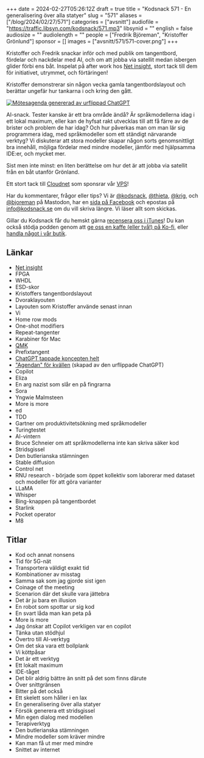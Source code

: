 +++
date = 2024-02-27T05:26:12Z
draft = true
title = "Kodsnack 571 - En generalisering över alla statyer"
slug = "571"
aliases = ["/blog/2024/02/27/571"]
categories = ["avsnitt"]
audiofile = "https://traffic.libsyn.com/kodsnack/571.mp3"
libsynid = ""
english = false
audiosize = ""
audiolength = ""
people = ["Fredrik Björeman", "Kristoffer Grönlund"]
sponsor = []
images = ["avsnitt/571/571-cover.png"]
+++

Kristoffer och Fredrik snackar inför och med publik om tangentbord, fördelar och nackdelar med AI, och om att jobba via satellit medan isbergen glider förbi ens båt. Inspelat på after work hos [Net insight](https://netinsight.net/), stort tack till dem för initiativet, utrymmet, och förtäringen!

Kristoffer demonstrerar sin någon vecka gamla tangentbordslayout och berättar ungefär hur tankarna i och kring den gått.

<a href="https://www.kodsnack.se/avsnitt/571/agenda.jpg" target="_blank">
	<img alt="Mötesagenda genererad av urflippad ChatGPT" title="Mötesagenda genererad av urflippad ChatGPT" src="https://www.kodsnack.se/avsnitt/571/agenda.jpeg">
</a>

AI-snack. Tester kanske är ett bra område ändå? Är språkmodellerna idag i ett lokal maximum, eller kan de hyfsat rakt utvecklas till att få färre av de brister och problem de har idag? Och hur påverkas man om man lär sig programmera idag, med språkmodeller som ett ständigt närvarande verktyg? Vi diskuterar att stora modeller skapar någon sorts genomsnittligt bra innehåll, möjliga fördelar med mindre modeller, jämför med hjälpsamma IDE:er, och mycket mer.

Sist men inte minst: en liten berättelse om hur det är att jobba via satellit från en båt utanför Grönland.

Ett stort tack till [Cloudnet](https://www.cloudnet.se) som sponsrar vår [VPS](https://en.wikipedia.org/wiki/Virtual_private_server)!

Har du kommentarer, frågor eller tips? Vi är [@kodsnack](https://social.podsnack.se/@kodsnack), [@thieta](https://6510.nu/@thieta), [@krig](https://6510.nu/@krig), och [@bjoreman](https://toot.cafe/@bjoreman) på Mastodon, har en [sida på Facebook](https://www.facebook.com/) och epostas på [info@kodsnack.se](mailto:info@kodsnack.se) om du vill skriva längre. Vi läser allt som skickas.

Gillar du Kodsnack får du hemskt gärna [recensera oss i iTunes](https://itunes.apple.com/se/podcast/kodsnack/id561631498?l=en)! Du kan också stödja podden genom att <a href="https://ko-fi.com/kodsnack" rel="payment">ge oss en kaffe (eller två!) på Ko-fi</a>, eller [handla något i vår butik](https://shop.spreadshirt.se/kodsnack/).

## Länkar ##
* [Net insight](https://netinsight.net/)
* FPGA
* WHDL
* ESD-skor
* Kristoffers tangentbordslayout
* Dvoraklayouten
* Layouten som Kristoffer använde senast innan
* Vi
* Home row mods
* One-shot modifiers
* Repeat-tangenter
* Karabiner för Mac
* [QMK](https://qmk.fm/)
* Prefixtangent
* [ChatGPT tappade koncepten helt](https://garymarcus.substack.com/p/chatgpt-has-gone-berserk)
* ["Agendan" för kvällen](https://twitter.com/promisebender/status/1760092747468595346/photo/1) (skapad av den urflippade ChatGPT)
* Copilot
* Eliza
* En arg nazist som slår en på fingrarna
* Sora
* Yngwie Malmsteen
* More is more
* ed
* TDD
* Gartner om produktivitetsökning med språkmodeller
* Turingtestet
* AI-vintern
* Bruce Schneier om att språkmodellerna inte kan skriva säker kod
* Stridsgissel
* Den butlerianska stämningen
* Stable diffusion
* Control net
* RNU research - började som öppet kollektiv som laborerar med dataset och modeller för att göra varianter
* LLaMA
* Whisper
* Bing-knappen på tangentbordet
* Starlink
* Pocket operator
* M8

## Titlar ##
* Kod och annat nonsens
* Tid för 5G-nät
* Transportera väldigt exakt tid
* Kombinationer av misstag
* Samma sak som jag gjorde sist igen
* Coinage of the meeting
* Scenarion där det skulle vara jättebra
* Det är ju bara en illusion
* En robot som spottar ur sig kod
* En svart låda man kan peta på
* More is more
* Jag önskar att Copilot verkligen var en copilot
* Tänka utan stödhjul
* Övertro till AI-verktyg
* Om det ska vara ett bollplank
* Vi köttpåsar
* Det är ett verktyg
* Ett lokalt maximum
* IDE-tåget
* Det blir aldrig bättre än snitt på det som finns därute
* Över snittgränsen
* Bitter på det också
* Ett skelett som håller i en lax
* En generalisering över alla statyer
* Försök generera ett stridsgissel
* Min egen dialog med modellen
* Terapiverktyg
* Den butlerianska stämningen
* Mindre modeller som kräver mindre
* Kan man få ut mer med mindre
* Snittet av internet